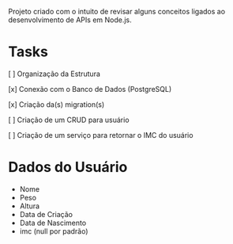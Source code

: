 <p>Projeto criado com o intuito de revisar alguns conceitos ligados ao desenvolvimento de APIs em Node.js.</p>

# Tasks
<p>[ ] Organização da Estrutura</p>
<p>[x] Conexão com o Banco de Dados (PostgreSQL)</p>
<p>[x] Criação da(s) migration(s)</p>
<p>[ ] Criação de um CRUD para usuário</p>
<p>[ ] Criação de um serviço para retornar o IMC do usuário</p>

# Dados do Usuário
<ul>
  <li>Nome</li>
  <li>Peso</li>
  <li>Altura</li>
  <li>Data de Criação</li>
  <li>Data de Nascimento</li>
  <li>imc (null por padrão)</li>
</ul>
